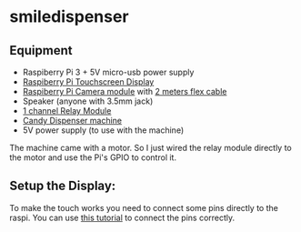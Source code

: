 # smiledispenser


## Equipment

* Raspiberry Pi 3 + 5V micro-usb power supply
* [Raspiberry Pi Touchscreen Display](https://www.raspberrypi.org/products/raspberry-pi-touch-display/)
* [Raspiberry Pi Camera module](https://www.raspberrypi.org/products/camera-module-v2/) with [2 meters flex cable](https://www.amazon.com/Adafruit-Flex-Cable-Raspberry-Camera/dp/B00XW2NCKS)
* Speaker (anyone with 3.5mm jack)
* [1 channel Relay Module](https://www.amazon.com/Tolako-Arduino-Indicator-Channel-Official/dp/B00VRUAHLE)
* [Candy Dispenser machine](https://www.amazon.com/Motion-Activated-Candy-Dispenser-candy-5/dp/B00AUZ4F0G/)
* 5V power supply (to use with the machine)


The machine came with a motor. So I just wired the relay module directly to the motor and use the Pi's GPIO to control it.


## Setup the Display:

To make the touch works you need to connect some pins directly to the raspi. You can use [this tutorial](http://www.makeuseof.com/tag/setup-raspberry-pi-touchscreen/) to connect the pins correctly.
